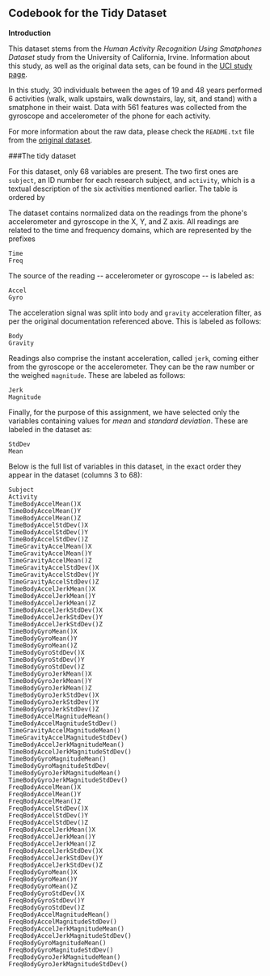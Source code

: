 ## Codebook for the Tidy Dataset

**Introduction**

This dataset stems from the *Human Activity Recognition Using Smatphones Dataset* study from the University of California, Irvine. Information about this study, as well as the original data sets, can be found in the [UCI study page](http://archive.ics.uci.edu/ml/datasets/Human+Activity+Recognition+Using+Smartphones).

In this study, 30 individuals between the ages of 19 and 48 years performed 6 activities (walk, walk upstairs, walk downstairs, lay, sit, and stand) with a smatphone in their waist. Data with 561 features was collected from the gyroscope and accelerometer of the phone for each activity.

For more information about the raw data, please check the `README.txt` file from the [original dataset](http://archive.ics.uci.edu/ml/machine-learning-databases/00240/).

###The tidy dataset

For this dataset, only 68 variables are present. The two first ones are `subject`, an ID number for each research subject, and `activity`, which is a textual description of the six activities mentioned earlier. The table is ordered by 

The dataset contains normalized data on the readings from the phone's accelerometer and gyroscope in the X, Y, and Z axis. All readings are related to the time and frequency domains, which are represented by the prefixes
```
Time
Freq
```

The source of the reading -- accelerometer or gyroscope -- is labeled as:
```
Accel
Gyro
```

The acceleration signal was split into `body` and `gravity` acceleration filter, as per the original documentation referenced above. This is labeled as follows:
```
Body
Gravity
```

Readings also comprise the instant acceleration, called `jerk`, coming either from the gyroscope or the accelerometer. They can be the raw number or the weighed `magnitude`. These are labeled as follows:

```
Jerk
Magnitude
```

Finally, for the purpose of this assignment, we have selected only the variables containing values for *mean* and *standard deviation*. These are labeled in the dataset as:

```
StdDev
Mean
```

Below is the full list of variables in this dataset, in the exact order they appear in the dataset (columns 3 to 68):

```
Subject
Activity                              
TimeBodyAccelMean()X
TimeBodyAccelMean()Y
TimeBodyAccelMean()Z
TimeBodyAccelStdDev()X
TimeBodyAccelStdDev()Y
TimeBodyAccelStdDev()Z
TimeGravityAccelMean()X
TimeGravityAccelMean()Y
TimeGravityAccelMean()Z
TimeGravityAccelStdDev()X
TimeGravityAccelStdDev()Y
TimeGravityAccelStdDev()Z
TimeBodyAccelJerkMean()X
TimeBodyAccelJerkMean()Y
TimeBodyAccelJerkMean()Z
TimeBodyAccelJerkStdDev()X
TimeBodyAccelJerkStdDev()Y
TimeBodyAccelJerkStdDev()Z
TimeBodyGyroMean()X
TimeBodyGyroMean()Y
TimeBodyGyroMean()Z
TimeBodyGyroStdDev()X
TimeBodyGyroStdDev()Y
TimeBodyGyroStdDev()Z
TimeBodyGyroJerkMean()X
TimeBodyGyroJerkMean()Y
TimeBodyGyroJerkMean()Z
TimeBodyGyroJerkStdDev()X
TimeBodyGyroJerkStdDev()Y
TimeBodyGyroJerkStdDev()Z
TimeBodyAccelMagnitudeMean()
TimeBodyAccelMagnitudeStdDev()
TimeGravityAccelMagnitudeMean()
TimeGravityAccelMagnitudeStdDev()
TimeBodyAccelJerkMagnitudeMean()
TimeBodyAccelJerkMagnitudeStdDev()
TimeBodyGyroMagnitudeMean()
TimeBodyGyroMagnitudeStdDev(
TimeBodyGyroJerkMagnitudeMean()
TimeBodyGyroJerkMagnitudeStdDev()
FreqBodyAccelMean()X
FreqBodyAccelMean()Y
FreqBodyAccelMean()Z
FreqBodyAccelStdDev()X
FreqBodyAccelStdDev()Y
FreqBodyAccelStdDev()Z
FreqBodyAccelJerkMean()X
FreqBodyAccelJerkMean()Y
FreqBodyAccelJerkMean()Z
FreqBodyAccelJerkStdDev()X
FreqBodyAccelJerkStdDev()Y
FreqBodyAccelJerkStdDev()Z
FreqBodyGyroMean()X
FreqBodyGyroMean()Y
FreqBodyGyroMean()Z
FreqBodyGyroStdDev()X
FreqBodyGyroStdDev()Y
FreqBodyGyroStdDev()Z
FreqBodyAccelMagnitudeMean()
FreqBodyAccelMagnitudeStdDev()
FreqBodyAccelJerkMagnitudeMean()
FreqBodyAccelJerkMagnitudeStdDev()
FreqBodyGyroMagnitudeMean()
FreqBodyGyroMagnitudeStdDev()
FreqBodyGyroJerkMagnitudeMean()
FreqBodyGyroJerkMagnitudeStdDev()
```


